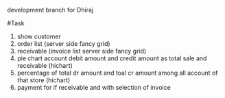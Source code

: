 development branch for Dhiraj

#Task
1. show customer
2. order list (server side fancy grid)
3. receivable (invoice list server side fancy grid)
4. pie chart account debit amount and credit amount 
as total sale and receivable (hichart)
5. percentage of total dr amount and toal cr amount 
among all account of that store (hichart)
6. payment for if receivable and with selection of invoice